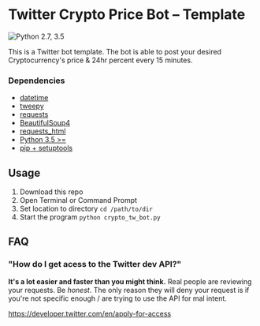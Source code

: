 # Twitter Crypto Price Bot – Template
![Python 2.7, 3.5](https://img.shields.io/badge/Python-2.7%2C%203.5%2B-3776ab.svg)

This is a Twitter bot template. The bot is able to post your desired Cryptocurrency's price & 24hr percent every 15 minutes.

### Dependencies
- [datetime](https://docs.python.org/3/library/datetime.html)
- [tweepy](https://www.tweepy.org/)
- [requests](https://docs.python-requests.org/en/master/)
- [BeautifulSoup4](https://pypi.org/project/beautifulsoup4/)
- [requests_html](https://pypi.org/project/requests-html/)
- [Python 3.5 >=](https://www.python.org/downloads/)
- [pip + setuptools](https://pip.pypa.io/en/stable/installing/)

## Usage
1. Download this repo
2. Open Terminal or Command Prompt
3. Set location to directory ``cd /path/to/dir``
4. Start the program ``python crypto_tw_bot.py``

## FAQ

### "How do I get acess to the Twitter dev API?"

**It's a lot easier and faster than you might think.** Real people are reviewing your requests. Be _honest_. The only reason they will deny your request is if you're not specific enough / are trying to use the API for mal intent.

https://developer.twitter.com/en/apply-for-access
